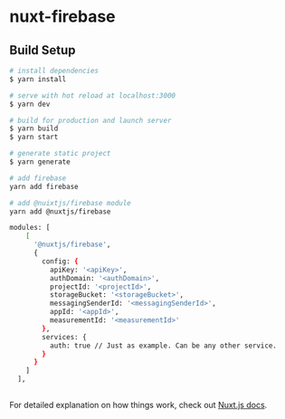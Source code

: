 # nuxt-firebase

## Build Setup

```bash
# install dependencies
$ yarn install

# serve with hot reload at localhost:3000
$ yarn dev

# build for production and launch server
$ yarn build
$ yarn start

# generate static project
$ yarn generate

# add firebase
yarn add firebase

# add @nuixtjs/firebase module
yarn add @nuxtjs/firebase

modules: [
    [
      '@nuxtjs/firebase',
      {
        config: {
          apiKey: '<apiKey>',
          authDomain: '<authDomain>',
          projectId: '<projectId>',
          storageBucket: '<storageBucket>',
          messagingSenderId: '<messagingSenderId>',
          appId: '<appId>',
          measurementId: '<measurementId>'
        },
        services: {
          auth: true // Just as example. Can be any other service.
        }
      }
    ]
  ],
  
  ```
  
For detailed explanation on how things work, check out [Nuxt.js docs](https://nuxtjs.org).


```

